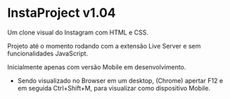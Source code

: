 # InstaProject v1.04

Um clone visual do Instagram com HTML e CSS.

Projeto até o momento rodando com a extensão Live Server e sem funcionalidades JavaScript.

Inicialmente apenas com versão Mobile em desenvolvimento.

- Sendo visualizado no Browser em um desktop, (Chrome) apertar F12 e em seguida Ctrl+Shift+M, para visualizar como dispositivo Mobile.
